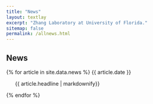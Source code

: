 ```yaml
---
title: "News"
layout: textlay
excerpt: "Zhang Laboratory at University of Florida."
sitemap: false
permalink: /allnews.html
---
```


## News

{% for article in site.data.news %}
{{ article.date }}
<ul>
{{ article.headline | markdownify}}
</ul>
{% endfor %}

